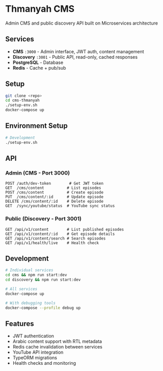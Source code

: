 # Thmanyah CMS

Admin CMS and public discovery API built on Microservices architecture

## Services

- **CMS** `:3000` - Admin interface, JWT auth, content management
- **Discovery** `:3001` - Public API, read-only, cached responses  
- **PostgreSQL** - Database
- **Redis** - Cache + pub/sub

## Setup

```bash
git clone <repo>
cd cms-thmanyah
./setup-env.sh
docker-compose up
```

## Environment Setup

```bash
# Development
./setup-env.sh

```

## API

### Admin (CMS - Port 3000)
```
POST /auth/dev-token        # Get JWT token
GET  /cms/content          # List episodes
POST /cms/content          # Create episode
PUT  /cms/content/:id      # Update episode
DELETE /cms/content/:id    # Delete episode
GET  /sync/youtube/status  # YouTube sync status
```

### Public (Discovery - Port 3001)
```
GET /api/v1/content        # List published episodes
GET /api/v1/content/:id    # Get episode details
GET /api/v1/content/search # Search episodes
GET /api/v1/health/live    # Health check
```

## Development

```bash
# Individual services
cd cms && npm run start:dev
cd discovery && npm run start:dev

# All services
docker-compose up

# With debugging tools
docker-compose --profile debug up
```

## Features

- JWT authentication
- Arabic content support with RTL metadata
- Redis cache invalidation between services
- YouTube API integration
- TypeORM migrations
- Health checks and monitoring